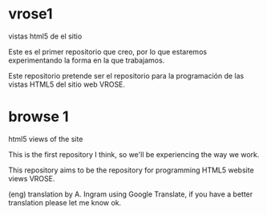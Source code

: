vrose1
======

vistas html5 de el sitio

Este es el primer repositorio que creo, por lo que estaremos experimentando la forma en la que trabajamos.

Este repositorio pretende ser el repositorio para la programación de las vistas HTML5 del sitio web VROSE.



browse 1
========

html5 views of the site

This is the first repository I think, so we'll be experiencing the way we work.

This repository aims to be the repository for programming HTML5 website views VROSE.

(eng) translation by A. Ingram using Google Translate, if you have a better translation please
let me know ok.
